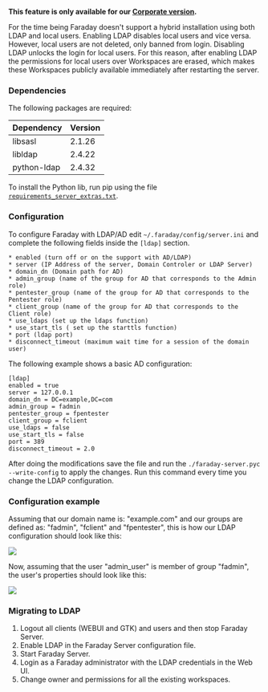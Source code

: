 **This feature is only available for our [Corporate version](https://www.faradaysec.com/#download).**

For the time being Faraday doesn't support a hybrid installation using both LDAP and local users. Enabling LDAP disables local users and vice versa. However, local users are not deleted, only banned from login. Disabling LDAP unlocks the login for local users. For this reason, after enabling LDAP the permissions for local users over Workspaces are erased, which makes these Workspaces publicly available immediately after restarting the server.

### Dependencies

The following packages are required:

| Dependency | Version |
|---|---|
| libsasl | 2.1.26 |
| libldap | 2.4.22 |
| python-ldap | 2.4.32 |

To install the Python lib, run pip using the file [`requirements_server_extras.txt`](https://github.com/infobyte/faraday/blob/master/requirements_server_extras.txt).

### Configuration

To configure Faraday with LDAP/AD edit `~/.faraday/config/server.ini` and complete the following fields inside the `[ldap]` section.

```
* enabled (turn off or on the support with AD/LDAP)
* server (IP Address of the server, Domain Controler or LDAP Server)
* domain_dn (Domain path for AD)
* admin_group (name of the group for AD that corresponds to the Admin role)
* pentester_group (name of the group for AD that corresponds to the Pentester role)
* client_group (name of the group for AD that corresponds to the Client role)
* use_ldaps (set up the ldaps function)
* use_start_tls ( set up the starttls function)
* port (ldap port)
* disconnect_timeout (maximum wait time for a session of the domain user)
```

The following example shows a basic AD configuration:

```
[ldap]
enabled = true
server = 127.0.0.1
domain_dn = DC=example,DC=com
admin_group = fadmin
pentester_group = fpentester
client_group = fclient
use_ldaps = false
use_start_tls = false
port = 389
disconnect_timeout = 2.0
```

After doing the modifications save the file and run the `./faraday-server.pyc --write-config` to apply the changes. Run this command every time you change the LDAP configuration.

### Configuration example

Assuming that our domain name is: "example.com" and our groups are defined as: "fadmin", "fclient" and "fpentester", this is how our LDAP configuration should look like this: 

![](https://raw.github.com/wiki/infobyte/faraday/images/ldap/user_view.png)

Now, assuming that the user "admin_user" is member of group "fadmin", the user's properties should look like this:

![](https://raw.github.com/wiki/infobyte/faraday/images/ldap/domain_view.png)


### Migrating to LDAP

1. Logout all clients (WEBUI and GTK) and users and then stop Faraday Server.
2. Enable LDAP in the Faraday Server configuration file.
3. Start Faraday Server.
4. Login as a Faraday administrator with the LDAP credentials in the Web UI.
5. Change owner and permissions for all the existing workspaces.
